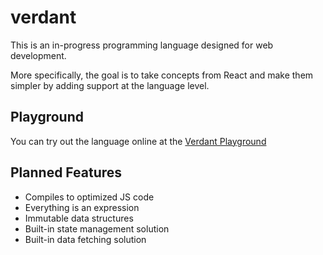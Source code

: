 # verdant

This is an in-progress programming language designed for web development.

More specifically, the goal is to take concepts from React and make them simpler by adding support at the language level.

## Playground

You can try out the language online at the [Verdant Playground](https://verdant-playground.pages.dev/)

## Planned Features

- Compiles to optimized JS code
- Everything is an expression
- Immutable data structures
- Built-in state management solution
- Built-in data fetching solution
